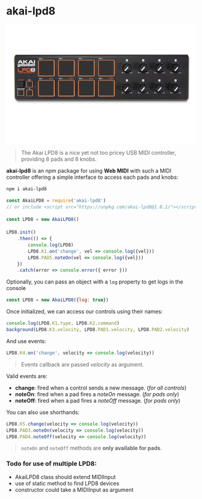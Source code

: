 akai-lpd8
==========

![Akai LPD8](lpd8_web_large.jpg)
> The Akai LPD8 is a nice yet not too pricey USB MIDI controller, providing 8 pads and 8 knobs.

**akai-lpd8** is an npm package for using **Web MIDI** with such a MIDI controller offering a simple interface to access each pads and knobs:
```bash
npm i akai-lpd8
```

```js
const AkaiLPD8 = require('akai-lpd8')
// or include <script src="https://unpkg.com/akai-lpd8@1.0.1/"></script>

const LPD8 = new AkaiLPD8()

LPD8.init()
    .then(() => {
        console.log(LPD8)
        LPD8.K1.on('change', vel => console.log({vel}))
        LPD8.PAD5.noteOn(vel => console.log({vel}))
    })
    .catch(error => console.error({ error }))
```

Optionally, you can pass an object with a `log` property to get logs in the console
```js
const LPD8 = new AkaiLPD8({log: true})
```

Once initialized, we can access our controls using their names:
```js
console.log(LPD8.K1.type, LPD8.K2.command)
background(LPD8.K3.velocity, LPD8.PAD1.velocity, LPD8.PAD2.velocity)
```

And use events:
```js
LPD8.K4.on('change', velocity => console.log(velocity))
```
> Events callback are passed *velocity* as argument.

Valid events are:
- **change**: fired when a control sends a new message. (*for all controls*)
- **noteOn**: fired when a pad fires a *noteOn* message. (*for pads only*)
- **noteOff**: fired when a pad fires a *noteOff* message. (*for pads only*)

You can also use shorthands:
```js
LPD8.K5.change(velocity => console.log(velocity))
LPD8.PAD3.noteOn(velocity => console.log(velocity))
LPD8.PAD4.noteOff(velocity => console.log(velocity))
```
> `noteOn` and `noteOff` methods are **only available for pads**.


### Todo for use of multiple LPD8:
- AkaiLPD8 class should extend MIDIInput
- use of static method to find LPD8 devices
- constructor could take a MIDIInput as argument